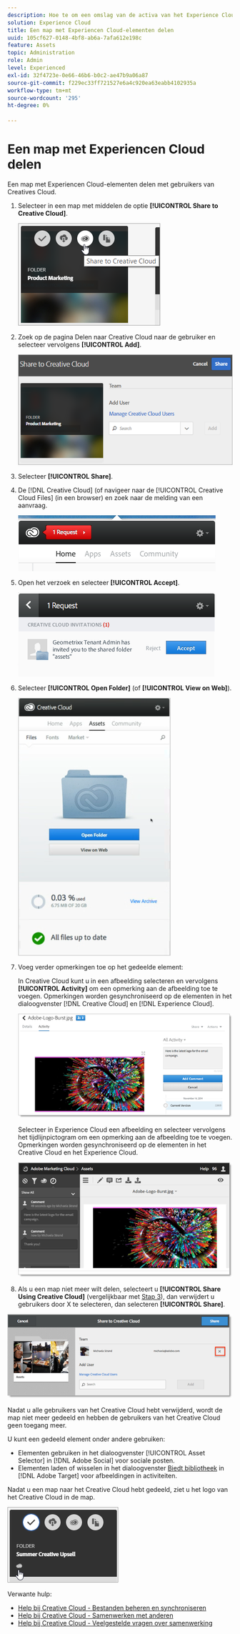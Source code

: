 ```yaml
---
description: Hoe te om een omslag van de activa van het Experience Cloud met de gebruikers van het Creative Cloud te delen.
solution: Experience Cloud
title: Een map met Experiencen Cloud-elementen delen
uuid: 105cf627-0148-4bf8-ab6a-7afa612e198c
feature: Assets
topic: Administration
role: Admin
level: Experienced
exl-id: 32f4723e-0e66-46b6-b0c2-ae47b9a06a87
source-git-commit: f229ec33ff721527e6a4c920ea63eabb4102935a
workflow-type: tm+mt
source-wordcount: '295'
ht-degree: 0%

---
```


# Een map met Experiencen Cloud delen

Een map met Experiencen Cloud-elementen delen met gebruikers van Creatives Cloud.

1. Selecteer in een map met middelen de optie **[!UICONTROL Share to Creative Cloud]**.

   ![Delen naar Creative Cloud](assets/asset-share-cc.png)
1. Zoek op de pagina Delen naar Creative Cloud naar de gebruiker en selecteer vervolgens **[!UICONTROL Add]**.

   ![Een gebruiker van een Creative Cloud toevoegen](assets/asset-share-cc-page.png)

1. Selecteer **[!UICONTROL Share]**.
1. De [!DNL Creative Cloud] (of navigeer naar de [!UICONTROL Creative Cloud Files] (in een browser) en zoek naar de melding van een aanvraag.

   ![Verzoek om aanmelding](assets/cc_share_request.png)
1. Open het verzoek en selecteer **[!UICONTROL Accept]**.

   ![Aanvraag accepteren](assets/cc_share_accept.png)
1. Selecteer **[!UICONTROL Open Folder]** (of **[!UICONTROL View on Web]**).

   ![Weergeven op web](assets/creative_cloud_open_folder.png)
1. Voeg verder opmerkingen toe op het gedeelde element:

   In Creative Cloud kunt u in een afbeelding selecteren en vervolgens **[!UICONTROL Activity]** om een opmerking aan de afbeelding toe te voegen. Opmerkingen worden gesynchroniseerd op de elementen in het dialoogvenster [!DNL Creative Cloud] en [!DNL Experience Cloud].

   ![Een opmerking toevoegen aan de afbeelding](assets/asset_comment_cc.png)

   Selecteer in Experience Cloud een afbeelding en selecteer vervolgens het tijdlijnpictogram om een opmerking aan de afbeelding toe te voegen. Opmerkingen worden gesynchroniseerd op de elementen in het Creative Cloud en het Experience Cloud.

   ![Een opmerking toevoegen aan de afbeelding](assets/asset_comment_mac.png)

1. Als u een map niet meer wilt delen, selecteert u **[!UICONTROL Share Using Creative Cloud]** (vergelijkbaar met [Stap 3](t-share-creative-cloud.md#step_BA17CFA185284641A9B878BA29551996)), dan verwijdert u gebruikers door X te selecteren, dan selecteren **[!UICONTROL Share]**.

![Delen van een map opheffen](assets/asset_remove_user.png)

Nadat u alle gebruikers van het Creative Cloud hebt verwijderd, wordt de map niet meer gedeeld en hebben de gebruikers van het Creative Cloud geen toegang meer.

U kunt een gedeeld element onder andere gebruiken:

* Elementen gebruiken in het dialoogvenster [!UICONTROL Asset Selector] in [!DNL Adobe Social] voor sociale posten.
* Elementen laden of wisselen in het dialoogvenster [Biedt bibliotheek](https://experienceleague.adobe.com/docs/target/using/experiences/offers/manage-content.html?lang=en) in [!DNL Adobe Target] voor afbeeldingen in activiteiten.

Nadat u een map naar het Creative Cloud hebt gedeeld, ziet u het logo van het Creative Cloud in de map.

![Het logo van het Creative Cloud in de map](assets/asset-cc-logo.png)

Verwante hulp:

* [Help bij Creative Cloud - Bestanden beheren en synchroniseren](https://helpx.adobe.com/creative-cloud/help/sync-creative-cloud-files.html)
* [Help bij Creative Cloud - Samenwerken met anderen](https://helpx.adobe.com/creative-cloud/help/collaboration.html)
* [Help bij Creative Cloud - Veelgestelde vragen over samenwerking](https://helpx.adobe.com/creative-cloud/help/collaboration-faq.html)
